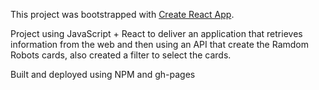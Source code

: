 This project was bootstrapped with [Create React App](https://github.com/facebook/create-react-app).

Project using JavaScript + React to deliver an application that retrieves information from the web and then using an API that create the Ramdom Robots cards, also created a filter to select the cards.

Built and deployed using NPM and gh-pages
